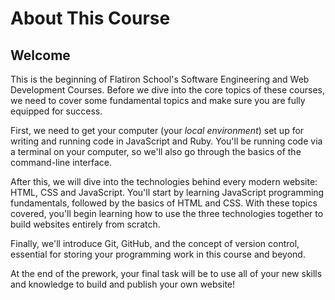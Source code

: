 # About This Course

## Welcome

This is the beginning of Flatiron School's Software Engineering and Web
Development Courses. Before we dive into the core topics of these courses, we
need to cover some fundamental topics and make sure you are fully equipped for
success.

First, we need to get your computer (your _local environment_) set up for
writing and running code in JavaScript and Ruby. You'll be running code via a
terminal on your computer, so we'll also go through the basics of the
command-line interface.

After this, we will dive into the technologies behind every modern website:
HTML, CSS and JavaScript. You'll start by learning JavaScript programming
fundamentals, followed by the basics of HTML and CSS. With these topics covered,
you'll begin learning how to use the three technologies together to build
websites entirely from scratch.

Finally, we'll introduce Git, GitHub, and the concept of version control,
essential for storing your programming work in this course and beyond.

At the end of the prework, your final task will be to use all of your new skills
and knowledge to build and publish your own website!
